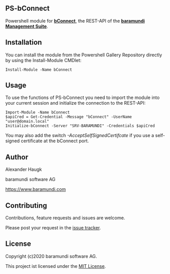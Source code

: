 ## PS-bConnect
Powershell module for **[bConnect](https://www.baramundi.com/en/management-suite/interfaces/)**, the REST-API of the **[baramundi Management Suite](https://www.baramundi.com/en/)**.

## Installation
You can install the module from the Powershell Gallery Repository directly by using the Install-Module CMDlet:

    Install-Module -Name bConnect

## Usage
To use the functions of PS-bConnect you need to import the module into your current session and initialize the connection to the REST-API:

    Import-Module -Name bConnect
    $apiCred = Get-Credential -Message "bConnect" -UserName "user@domain.local"
    Initialize-bConnect -Server "SRV-BARAMUNDI" -Credentials $apiCred
    
You may also add the switch *-AcceptSelfSignedCertifcate* if you use a self-signed certificate at the bConnect port.

## Author
Alexander Haugk

baramundi software AG

https://www.baramundi.com

## Contributing
Contributions, feature requests and issues are welcome.

Please post your request in the [issue tracker](https://github.com/baramundisoftware/PS-bConnect/issues).

## License
Copyright (c)2020 baramundi software AG.

This project ist licensed under the [MIT License](https://github.com/baramundisoftware/PS-bConnect/blob/master/LICENSE).
